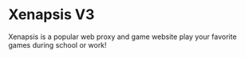 # Xenapsis V3

Xenapsis is a popular web proxy and game website play your favorite games during school or work!
